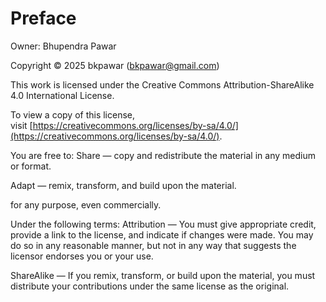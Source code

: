 # Preface

Owner: Bhupendra Pawar

Copyright © 2025 bkpawar ([bkpawar@gmail.com](mailto:bkpawar@gmail.com))

This work is licensed under the Creative Commons Attribution-ShareAlike 4.0 International License.

To view a copy of this license, visit [https://creativecommons.org/licenses/by-sa/4.0/](https://creativecommons.org/licenses/by-sa/4.0/).

You are free to: Share — copy and redistribute the material in any medium or format.

Adapt — remix, transform, and build upon the material.

for any purpose, even commercially.

Under the following terms: Attribution — You must give appropriate credit, provide a link to the license, and indicate if changes were made. You may do so in any reasonable manner, but not in any way that suggests the licensor endorses you or your use.

ShareAlike — If you remix, transform, or build upon the material, you must distribute your contributions under the same license as the original.
